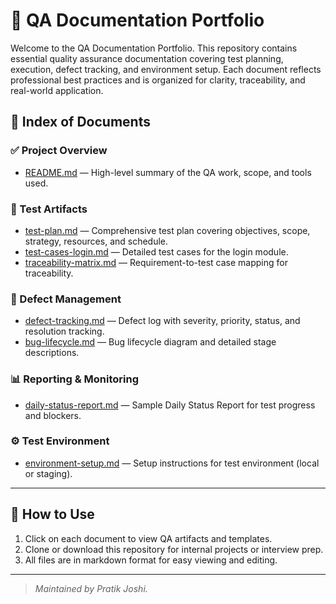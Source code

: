 
# 🧪 QA Documentation Portfolio

Welcome to the QA Documentation Portfolio. This repository contains essential quality assurance documentation covering test planning, execution, defect tracking, and environment setup. Each document reflects professional best practices and is organized for clarity, traceability, and real-world application.

## 📁 Index of Documents

### ✅ Project Overview
- [README.md](./README) — High-level summary of the QA work, scope, and tools used.

### 🧩 Test Artifacts
- [test-plan.md](./testplan) — Comprehensive test plan covering objectives, scope, strategy, resources, and schedule.
- [test-cases-login.md](./testcases) — Detailed test cases for the login module.
- [traceability-matrix.md](./traceability-matrix) — Requirement-to-test case mapping for traceability.

### 🐞 Defect Management
- [defect-tracking.md](./defect-tracking) — Defect log with severity, priority, status, and resolution tracking.
- [bug-lifecycle.md](./bug-lifecycle) — Bug lifecycle diagram and detailed stage descriptions.

### 📊 Reporting & Monitoring
- [daily-status-report.md](./daily-status-report) — Sample Daily Status Report for test progress and blockers.

### ⚙️ Test Environment
- [environment-setup.md](./environment-setup) — Setup instructions for test environment (local or staging).

---

## 📌 How to Use

1. Click on each document to view QA artifacts and templates.
2. Clone or download this repository for internal projects or interview prep.
3. All files are in markdown format for easy viewing and editing.

---

> _Maintained by Pratik Joshi._

